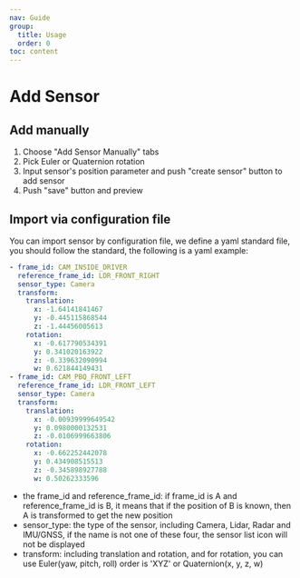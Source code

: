 ```yaml
---
nav: Guide
group:
  title: Usage
  order: 0
toc: content
---
```


# Add Sensor

## Add manually

1. Choose "Add Sensor Manually" tabs
2. Pick Euler or Quaternion rotation
3. Input sensor's position parameter and push "create sensor" button to add sensor
4. Push "save" button and preview

## Import via configuration file

You can import sensor by configuration file, we define a yaml standard file, you should follow the standard, the following is a yaml example:

```yaml
- frame_id: CAM_INSIDE_DRIVER
  reference_frame_id: LDR_FRONT_RIGHT
  sensor_type: Camera
  transform:
    translation:
      x: -1.64141841467
      y: -0.445115868544
      z: -1.44456005613
    rotation:
      x: -0.617790534391
      y: 0.341020163922
      z: -0.339632090994
      w: 0.621844149431
- frame_id: CAM_PBQ_FRONT_LEFT
  reference_frame_id: LDR_FRONT_LEFT
  sensor_type: Camera
  transform:
    translation:
      x: -0.00939999649542
      y: 0.0980000132531
      z: -0.0106999663806
    rotation:
      x: -0.662252442078
      y: 0.434908515513
      z: -0.345898927788
      w: 0.50262333596
```

- the frame_id and reference_frame_id: if frame_id is A and reference_frame_id is B, it means that if the position of B is known, then A is transformed to get the new position
- sensor_type: the type of the sensor, including Camera, Lidar, Radar and IMU/GNSS, if the name is not one of these four, the sensor list icon will not be displayed
- transform: including translation and rotation, and for rotation, you can use Euler(yaw, pitch, roll) order is 'XYZ' or Quaternion(x, y, z, w)
